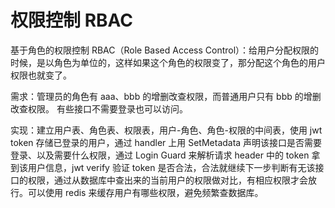 # 权限控制 RBAC

基于角色的权限控制 RBAC（Role Based Access Control）：给用户分配权限的时候，是以角色为单位的，这样如果这个角色的权限变了，那分配这个角色的用户权限也就变了。

需求：管理员的角色有 aaa、bbb 的增删改查权限，而普通用户只有 bbb 的增删改查权限。
有些接口不需要登录也可以访问。

实现：建立用户表、角色表、权限表，用户-角色、角色-权限的中间表，使用 jwt token 存储已登录的用户，通过 handler 上用 SetMetadata 声明该接口是否需要登录、以及需要什么权限，通过 Login Guard 来解析请求 header 中的 token 拿到该用户信息，jwt verify 验证 token 是否合法，合法就继续下一步判断有无该接口的权限，通过从数据库中查出来的当前用户的权限做对比，有相应权限才会放行。可以使用 redis 来缓存用户有哪些权限，避免频繁查数据库。
